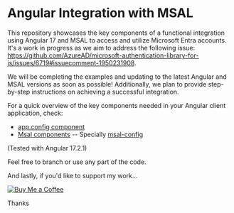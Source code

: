 # Angular Integration with MSAL

This repository showcases the key components of a functional integration using Angular 17 and MSAL to access and utilize Microsoft Entra accounts. 
It's a work in progress as we aim to address the following issue: https://github.com/AzureAD/microsoft-authentication-library-for-js/issues/6719#issuecomment-1950231908.

We will be completing the examples and updating to the latest Angular and MSAL versions as soon as possible! 
Additionally, we plan to provide step-by-step instructions on achieving a successful integration.

For a quick overview of the key components needed in your Angular client application, check:
- [app.config component](https://github.com/zameb/Msal.Ng17/blob/main/Quipu.AngularClient/src/app/app.config.ts)
- [Msal components](https://github.com/zameb/Msal.Ng17/tree/main/Quipu.AngularClient/src/app/msal)
-- Specially [msal-config](https://github.com/zameb/Msal.Ng17/blob/main/Quipu.AngularClient/src/app/msal/msal-config.ts)

(Tested with Angular 17.2.1)

Feel free to branch or use any part of the code.

And lastly, if you'd like to support my work...

[![Buy Me a Coffee](https://img.buymeacoffee.com/button-api/?text=Buy%20me%20a%20coffee&emoji=&slug=zameb&button_colour=BD5FFF&font_colour=ffffff&font_family=Cookie&outline_colour=000000&coffee_colour=FFDD00)](https://www.buymeacoffee.com/zameb)

Thanks
